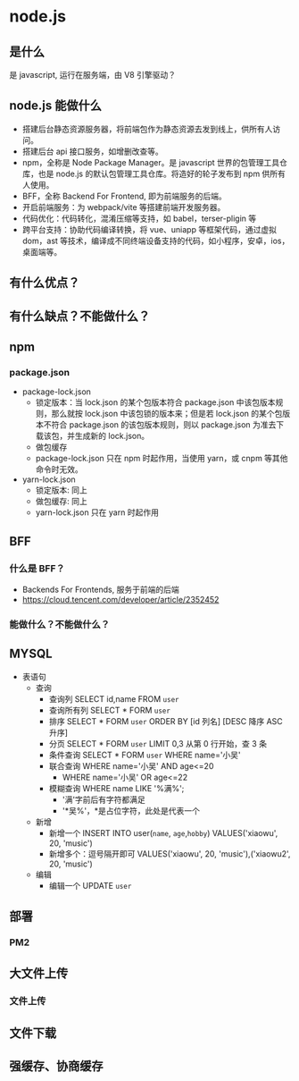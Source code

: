 # node.js <Badge type="danger" text="will do" />

## 是什么

是 javascript, 运行在服务端，由 V8 引擎驱动？

## node.js 能做什么

- 搭建后台静态资源服务器，将前端包作为静态资源去发到线上，供所有人访问。
- 搭建后台 api 接口服务，如增删改查等。
- npm，全称是 Node Package Manager。是 javascript 世界的包管理工具仓库，也是 node.js 的默认包管理工具仓库。将造好的轮子发布到 npm 供所有人使用。
- BFF，全称 Backend For Frontend, 即为前端服务的后端。
- 开启前端服务：为 webpack/vite 等搭建前端开发服务器。
- 代码优化：代码转化，混淆压缩等支持，如 babel，terser-pligin 等
- 跨平台支持：协助代码编译转换，将 vue、uniapp 等框架代码，通过虚拟 dom，ast 等技术，编译成不同终端设备支持的代码，如小程序，安卓，ios，桌面端等。

## 有什么优点？

## 有什么缺点？不能做什么？

## npm

### package.json

- package-lock.json
  - 锁定版本：当 lock.json 的某个包版本符合 package.json 中该包版本规则，那么就按 lock.json 中该包锁的版本来；但是若 lock.json 的某个包版本不符合 package.json 的该包版本规则，则以 package.json 为准去下载该包，并生成新的 lock.json。
  - 做包缓存
  - package-lock.json 只在 npm 时起作用，当使用 yarn，或 cnpm 等其他命令时无效。
- yarn-lock.json
  - 锁定版本: 同上
  - 做包缓存: 同上
  - yarn-lock.json 只在 yarn 时起作用

## BFF

### 什么是 BFF？

- Backends For Frontends, 服务于前端的后端
- https://cloud.tencent.com/developer/article/2352452

### 能做什么？不能做什么？

## MYSQL

- 表语句
  - 查询
    - 查询列 SELECT id,name FROM `user`
    - 查询所有列 SELECT \* FORM `user`
    - 排序 SELECT \* FORM `user` ORDER BY [id 列名] [DESC 降序 ASC 升序]
    - 分页 SELECT \* FORM `user` LIMIT 0,3 从第 0 行开始，查 3 条
    - 条件查询 SELECT \* FORM `user` WHERE name='小吴'
    - 联合查询 WHERE name='小吴' AND age<=20
      - WHERE name='小吴' OR age<=22
    - 模糊查询 WHERE name LIKE '%满%';
      - '满'字前后有字符都满足
      - '*吴%'，*是占位字符，此处是代表一个
  - 新增
    - 新增一个 INSERT INTO user(`name`, `age`,`hobby`) VALUES('xiaowu', 20, 'music')
    - 新增多个：逗号隔开即可 VALUES('xiaowu', 20, 'music'),('xiaowu2', 20, 'music')
  - 编辑
    - 编辑一个 UPDATE `user`

## 部署

### PM2

## 大文件上传

### 文件上传

## 文件下载

## 强缓存、协商缓存
